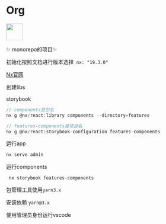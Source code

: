 # Org

<a alt="Nx logo" href="https://nx.dev" target="_blank" rel="noreferrer"><img src="https://raw.githubusercontent.com/nrwl/nx/master/images/nx-logo.png" width="45"></a>

✨ monorepo的项目✨

初始化按照文档进行版本选择` nx: "19.3.0"`

[Nx官网](https://17.nx.dev/getting-started/tutorials/react-monorepo-tutorial)

创建libs

storybook

````typescript
// components是包名
nx g @nx/react:library components --directory=features
````

````typescript
// features-components是项目名
nx g @nx/react:storybook-configuration features-components
````

运行app

````javascript
nx serve admin
````

运行components

````
 nx storybook features-components
````

包管理工具使用`yarn3.x`

安装依赖
`yarn@3.x`

使用管理员身份运行vscode
